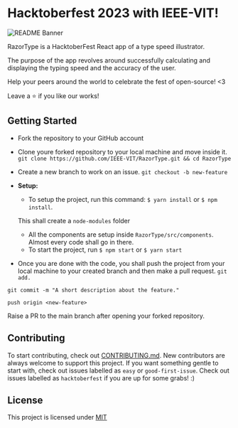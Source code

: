 
# Hacktoberfest 2023 with IEEE-VIT!
<img src="https://files.ieeevit.org/Hacktoberfest-23/Razorype.png" alt="README Banner">

RazorType is a HacktoberFest React app of a type speed illustrator.

The purpose of the app revolves around successfully calculating and displaying the typing speed and the accuracy of the user.

Help your peers around the world to celebrate the fest of open-source! <3

Leave a ⭐ if you like our works!
## Getting Started
* Fork the repository to your GitHub account
* Clone youre forked repository to your local machine and move inside it.
```git clone https://github.com/IEEE-VIT/RazorType.git && cd RazorType```
* Create a new branch to work on an issue.
```git checkout -b new-feature```
* **Setup:**
    * To setup the project, run this command:
    ```$ yarn install```
    or
    `$ npm install`.

    This shall create a ```node-modules``` folder
    * All the components are setup inside ```RazorType/src/components```. Almost every code shall go in there.
    * To start the project, run ```$ npm start``` or ```$ yarn start``` 
* Once you are done with the code, you shall push the project from your local machine to your created branch and then make a pull request.
```git add.```

```git commit -m "A short description about the feature."```

```push origin <new-feature>```

Raise a PR to the main branch after opening your forked repository.

## Contributing
To start contributing, check out [CONTRIBUTING.md](https://github.com/IEEE-VIT/RazorType/blob/main/CONTRIBUTING.md). New contributors are always welcome to support this project. If you want something gentle to start with, check out issues labelled as `easy` or `good-first-issue`. Check out issues labelled as `hacktoberfest` if you are up for some grabs! :)

## License
This project is licensed under [MIT](https://github.com/IEEE-VIT/RazorType/blob/main/LICENSE)
